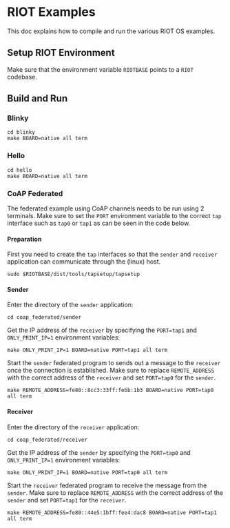 # RIOT Examples

This doc explains how to compile and run the various RIOT OS examples.

## Setup RIOT Environment

Make sure that the environment variable `RIOTBASE` points to a `RIOT` codebase.

## Build and Run

### Blinky

```shell
cd blinky
make BOARD=native all term
```

### Hello

```shell
cd hello
make BOARD=native all term
```

### CoAP Federated

The federated example using CoAP channels needs to be run using 2 terminals.
Make sure to set the `PORT` environment variable to the correct `tap` interface such as `tap0` or `tap1` as can be seen in the code below.

#### Preparation

First you need to create the `tap` interfaces so that the `sender` and `receiver` application can communicate through the (linux) host.

```shell
sudo $RIOTBASE/dist/tools/tapsetup/tapsetup
```

#### Sender

Enter the directory of the `sender` application:

```shell
cd coap_federated/sender
```

Get the IP address of the `receiver` by specifying the `PORT=tap1` and `ONLY_PRINT_IP=1` environment variables:

```shell
make ONLY_PRINT_IP=1 BOARD=native PORT=tap1 all term
```

Start the `sender` federated program to sends out a message to the `receiver` once the connection is established.
Make sure to replace `REMOTE_ADDRESS` with the correct address of the `receiver` and set `PORT=tap0` for the `sender`.

```shell
make REMOTE_ADDRESS=fe80::8cc3:33ff:febb:1b3 BOARD=native PORT=tap0 all term
```

#### Receiver

Enter the directory of the `receiver` application:

```shell
cd coap_federated/receiver
```

Get the IP address of the `sender` by specifying the `PORT=tap0` and `ONLY_PRINT_IP=1` environment variables:

```shell
make ONLY_PRINT_IP=1 BOARD=native PORT=tap0 all term
```

Start the `receiver` federated program to receive the message from the `sender`.
Make sure to replace `REMOTE_ADDRESS` with the correct address of the `sender` and set `PORT=tap1` for the `receiver`.

```shell
make REMOTE_ADDRESS=fe80::44e5:1bff:fee4:dac8 BOARD=native PORT=tap1 all term
```
